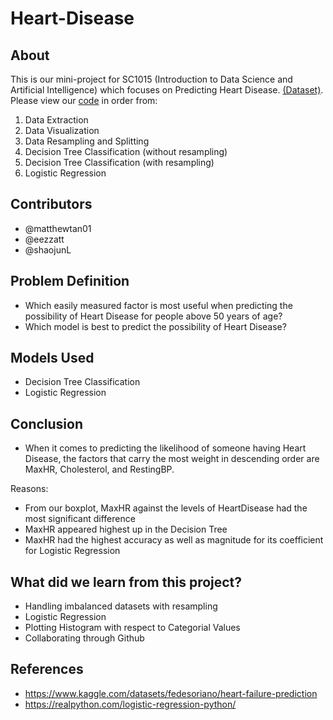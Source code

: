 # Heart-Disease
## About
This is our mini-project for SC1015 (Introduction to Data Science and Artificial Intelligence) which focuses on Predicting Heart Disease. [(Dataset)](heart.csv). 
Please view our [code](Project_0404.ipynb) in order from:
1. Data Extraction
2. Data Visualization
3. Data Resampling and Splitting
4. Decision Tree Classification (without resampling)
5. Decision Tree Classification (with resampling)
6. Logistic Regression

## Contributors
* @matthewtan01
* @eezzatt
* @shaojunL

## Problem Definition
* Which easily measured factor is most useful when predicting the possibility of Heart Disease for people above 50 years of age?
* Which model is best to predict the possibility of Heart Disease?

## Models Used
* Decision Tree Classification
* Logistic Regression

## Conclusion
*  When it comes to predicting the likelihood of someone having Heart Disease, the factors that carry the most weight in descending order are MaxHR, Cholesterol, and RestingBP.

Reasons:
*  From our boxplot, MaxHR against the levels of HeartDisease had the most significant difference
*  MaxHR appeared highest up in the Decision Tree
*  MaxHR had the highest accuracy as well as magnitude for its coefficient for Logistic Regression

## What did we learn from this project?
* Handling imbalanced datasets with resampling
* Logistic Regression
* Plotting Histogram with respect to Categorial Values
* Collaborating through Github


## References
* https://www.kaggle.com/datasets/fedesoriano/heart-failure-prediction 
* https://realpython.com/logistic-regression-python/
